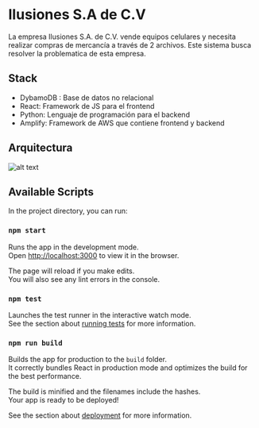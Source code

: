 # Ilusiones S.A de C.V

La empresa Ilusiones S.A. de C.V. vende equipos celulares y necesita realizar compras de mercancía
a través de 2 archivos. Este sistema busca resolver la problematica de esta empresa.

## Stack 

- DybamoDB : Base de datos no relacional
- React: Framework de JS para el frontend
- Python: Lenguaje de programación para el backend
- Amplify: Framework de AWS que contiene frontend y backend

## Arquitectura

![alt text](https://m2crowdoscar.s3.us-west-2.amazonaws.com/arquitectura.drawio.png?response-content-disposition=inline&X-Amz-Security-Token=IQoJb3JpZ2luX2VjEAEaCXVzLXdlc3QtMSJHMEUCIQCq%2B3tVeIl43ArouJEz%2BpX5tp3jhRgUB%2FWw79zOdiPDUAIgFl2lnlS9ZCApHzndOWtHYvzxPwyESFsM34kmItPcU3cq%2FwIIqv%2F%2F%2F%2F%2F%2F%2F%2F%2F%2FARABGgw0NzcyODc3MDg1NDQiDFPfVONckX3KrD%2FZpirTAplzIct6ZIYAYftUr2Kt8J9lrA3M%2BbB5x0L%2FsmOGpx9rQdRClaWNtBR2sNLSSN9C5hyYU8YZEvCEiGgCMbS%2F8AJ6pGOL5flPvCshzk29Rqxvc5Slfs7VKF1cPPA2FiS6NdMxqqqX%2Fo3qEE5V2%2Fa7jigvjNstiILe%2F9uUEhQgncP2a8McSd2p%2BS2LwIgdfjkuqVLez%2FHDhgzLINv5W0JVmnITxkVIHiPZkQDy6bKMUBBxz0YfKpEGeInyRMl9twW7pu%2BAgb5Zd2O7WauD0L%2FdBDBvBbzrLbnm9N1HTfv6%2F%2BDEJ%2F%2FtHbTmjLldpo0vv88g5CueS3vPEOfC9YilppJWkBBn8x30vOp9G7fL3LmeLscltbw1s7j%2BxfW44IGcN1dMjfJ%2BYunADpmiO%2B8%2FJllpKu5OnHqn%2BXlqjOlrGVpk6iOaHBOwCMFNU%2BKrr%2FBukiJfqdp%2BEDDJjaCMBjqzAs%2FbTZ0GiqrHA3fSIntkLU3G7b%2BWdnLrxZXihO%2BdPHllQzcitTQkKhdipcNjpJQg9WPeK603qRlyRDJlzQqd61gdEuzDub6QZeyGg3ujtzrqFNYe%2BlUbX6rvALl8rxj1K%2BLj20P7ffabf%2BB2Fv4iWlbRda0OPeBu%2BrliCsLfWE80g8IyH8nYDPrNWTKs%2BXi52OWu2%2BNRFUZ0Ux%2BD0RjXA1jhRD2jo0Wk47J1SiyjRndHK7FjUo9EGowRF8SDIO69%2BDpvWFpV9bTROc6ObfwOessiAX89jxrikRU8EU8y7x5bMFVLmnsU4JGGKAskXyjKZ0HqG3kW965YnRsuFW7IOA28Tp%2BDhDexYhm%2BeV2xo7cM3tSmBfZUDnycUF1RusK2m8ubn8o1uz04scSxQ5vsi3RmFxI%3D&X-Amz-Algorithm=AWS4-HMAC-SHA256&X-Amz-Date=20211107T231917Z&X-Amz-SignedHeaders=host&X-Amz-Expires=300&X-Amz-Credential=ASIAW6IEQO6AOJJILFHL%2F20211107%2Fus-west-2%2Fs3%2Faws4_request&X-Amz-Signature=78975be5a918f7402836eaafed69b1c66d1ffde1bdc8690e867ce7a9d4e249cc)



## Available Scripts

In the project directory, you can run:

### `npm start`

Runs the app in the development mode.\
Open [http://localhost:3000](http://localhost:3000) to view it in the browser.

The page will reload if you make edits.\
You will also see any lint errors in the console.

### `npm test`

Launches the test runner in the interactive watch mode.\
See the section about [running tests](https://facebook.github.io/create-react-app/docs/running-tests) for more information.

### `npm run build`

Builds the app for production to the `build` folder.\
It correctly bundles React in production mode and optimizes the build for the best performance.

The build is minified and the filenames include the hashes.\
Your app is ready to be deployed!

See the section about [deployment](https://facebook.github.io/create-react-app/docs/deployment) for more information.
